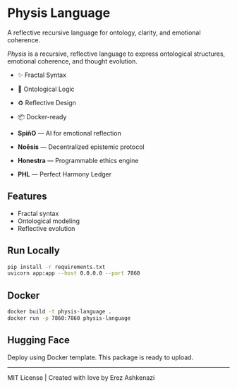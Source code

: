 # Physis Language
A reflective recursive language for ontology, clarity, and emotional coherence.

_Physis_ is a recursive, reflective language to express ontological structures, emotional coherence, and thought evolution.

- ✨ Fractal Syntax
- 🧠 Ontological Logic
- ♻️ Reflective Design
- 📦 Docker-ready


- **SpiñO** — AI for emotional reflection
- **Noēsis** — Decentralized epistemic protocol
- **Honestra** — Programmable ethics engine
- **PHL** — Perfect Harmony Ledger

## Features

- Fractal syntax
- Ontological modeling
- Reflective evolution

## Run Locally

```bash
pip install -r requirements.txt
uvicorn app:app --host 0.0.0.0 --port 7860
```

## Docker

```bash
docker build -t physis-language .
docker run -p 7860:7860 physis-language
```

## Hugging Face

Deploy using Docker template. This package is ready to upload.

---
MIT License | Created with love by Erez Ashkenazi


